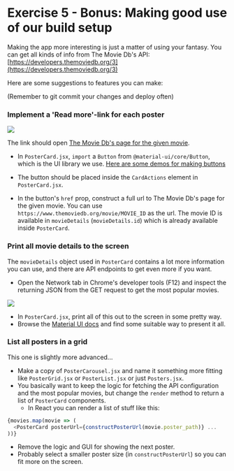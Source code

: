 # Exercise 5 - Bonus: Making good use of our build setup

Making the app more interesting is just a matter of using your fantasy. You can get all kinds of info from The Movie Db's API: [https://developers.themoviedb.org/3](https://developers.themoviedb.org/3)

Here are some suggestions to features you can make:

(Remember to git commit your changes and deploy often)

### Implement a 'Read more'-link for each poster

![](./images/app03.png)

The link should open [The Movie Db's page for the given movie](https://www.themoviedb.org/movie/374720-dunkirk).

* In `PosterCard.jsx`, `import` a `Button` from `@material-ui/core/Button`, which is the UI library we use. [Here are some demos for making buttons](https://material-ui-next.com/demos/buttons/)

* The button should be placed inside the `CardActions` element in `PosterCard.jsx`.
* In the button's `href` prop, construct a full url to The Movie Db's page for the given movie. You can use `https://www.themoviedb.org/movie/MOVIE_ID` as the url. The movie ID is available in `movieDetails` (`movieDetails.id`) which is already available inside `PosterCard`.

### Print all movie details to the screen

The `movieDetails` object used in `PosterCard` contains a lot more information you can use, and there are API endpoints to get even more if you want.

* Open the Network tab in Chrome's developer tools (F12) and inspect the returning JSON from the GET request to get the most popular movies.

![](./images/app02.png)

* In `PosterCard.jsx`, print all of this out to the screen in some pretty way.
* Browse the [Material UI docs](https://material-ui-next.com/demos/cards/) and find some suitable way to present it all.

### List all posters in a grid

This one is slightly more advanced...

* Make a copy of `PosterCarousel.jsx` and name it something more fitting like `PosterGrid.jsx` or `PosterList.jsx` or just `Posters.jsx`.
* You basically want to keep the logic for fetching the API configuration and the most popular movies, but change the `render` method to return a list of `PosterCard` components.
  * In React you can render a list of stuff like this:

```js
{movies.map(movie => (
  <PosterCard posterUrl={constructPosterUrl(movie.poster_path)} ...
))}
```

* Remove the logic and GUI for showing the next poster.
* Probably select a smaller poster size (in `constructPosterUrl`) so you can fit more on the screen.
